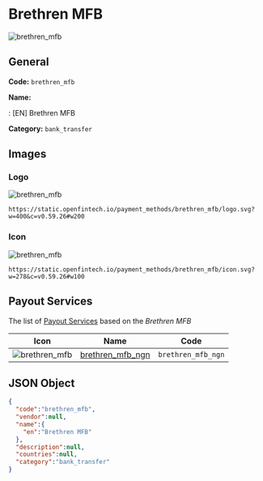 
# Brethren MFB 
![brethren_mfb](https://static.openfintech.io/payment_methods/brethren_mfb/logo.svg?w=400&c=v0.59.26#w200)  

## General 
**Code:** `brethren_mfb` 
 
**Name:** 
 
:	[EN] Brethren MFB 
 
**Category:** `bank_transfer` 
 

## Images 

### Logo 
![brethren_mfb](https://static.openfintech.io/payment_methods/brethren_mfb/logo.svg?w=400&c=v0.59.26#w200)  

```
https://static.openfintech.io/payment_methods/brethren_mfb/logo.svg?w=400&c=v0.59.26#w200
```  

### Icon 
![brethren_mfb](https://static.openfintech.io/payment_methods/brethren_mfb/icon.svg?w=278&c=v0.59.26#w100)  

```
https://static.openfintech.io/payment_methods/brethren_mfb/icon.svg?w=278&c=v0.59.26#w100
```  

## Payout Services 
 
The list of [Payout Services](/payout-services/) based on the _Brethren MFB_ 

|Icon|Name|Code| 
|:---:|:---:|:---:| 
|![brethren_mfb](https://static.openfintech.io/payout_methods/brethren_mfb/icon.svg?w=278&c=v0.59.26#w40) |[brethren_mfb_ngn](/payout-services/brethren_mfb_ngn/)|`brethren_mfb_ngn`| 
 

## JSON Object 

```json
{
  "code":"brethren_mfb",
  "vendor":null,
  "name":{
    "en":"Brethren MFB"
  },
  "description":null,
  "countries":null,
  "category":"bank_transfer"
}
```  
